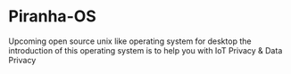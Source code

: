# Piranha-OS
Upcoming open source unix like operating system for desktop the introduction of this operating system is to help you with IoT Privacy & Data Privacy
